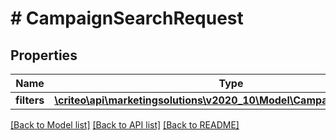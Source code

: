 # # CampaignSearchRequest

## Properties

Name | Type | Description | Notes
------------ | ------------- | ------------- | -------------
**filters** | [**\criteo\api\marketingsolutions\v2020_10\Model\CampaignSearchFilters**](CampaignSearchFilters.md) |  | [optional]

[[Back to Model list]](../../README.md#models) [[Back to API list]](../../README.md#endpoints) [[Back to README]](../../README.md)

